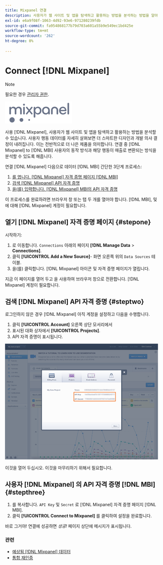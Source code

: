 ```yaml
---
title: Mixpanel 연결
description: 사용자가 웹 사이트 및 앱을 탐색하고 활용하는 방법을 분석하는 방법을 알아봅니다.
exl-id: e6a9f08f-1063-4d92-93e6-971280239fdb
source-git-commit: fa954868177b79d703a601a55b9e549ec1bd425e
workflow-type: tm+mt
source-wordcount: '262'
ht-degree: 0%

---
```


# Connect [!DNL Mixpanel]

>[!NOTE]
>
>필요한 경우 [관리자 권한](../../../administrator/user-management/user-management.md).

![](../../../assets/Mixpanel_logo.png)

사용 [!DNL Mixpanel], 사용자가 웹 사이트 및 앱을 탐색하고 활용하는 방법을 분석할 수 있습니다. 사용자 행동 데이터를 자세히 살펴보면 더 스마트한 디자인과 개발 의사 결정이 내려집니다. 이는 전반적으로 더 나은 제품을 의미합니다. 연결 중 [!DNL Mixpanel] to [!DNL MBI] 사용자의 동작 방식과 해당 행동이 매출로 변환되는 방식을 분석할 수 있도록 해줍니다.

연결 [!DNL Mixpanel] 다음으로 데이터 [!DNL MBI] 간단한 3단계 프로세스:

1. [를 엽니다. [!DNL Mixpanel] 자격 증명 페이지 [!DNL MBI]](#stepone)
1. [검색 [!DNL Mixpanel] API 자격 증명](#steptwo)
1. [을(를) 입력합니다. [!DNL Mixpanel] MBI의 API 자격 증명](#stepthree)

이 프로세스를 완료하려면 브라우저 창 또는 탭 두 개를 열어야 합니다. [!DNL MBI], 및에 대해 [!DNL Mixpanel] 계정이 필요합니다.

## 열기 [!DNL Mixpanel] 자격 증명 페이지 {#stepone}

시작하기:

1. 로 이동합니다. `Connections` 아래의 페이지 **[!DNL Manage Data** > **Connections]**.
1. 클릭 **[!UICONTROL Add a New Source]**- 화면 오른쪽 위의 `Data Sources` 테이블.
1. 을(를) 클릭합니다. [!DNL Mixpanel] 아이콘 및 자격 증명 페이지가 열립니다.

지금 이 페이지를 열어 두고 을 사용하여 브라우저 창으로 전환합니다. [!DNL Mixpanel] 계정이 필요합니다.

## 검색 [!DNL Mixpanel] API 자격 증명 {#steptwo}

로그인하지 않은 경우 [!DNL Mixpanel] 아직 계정을 설정하고 다음을 수행합니다.

1. 클릭 **[!UICONTROL Account]** 오른쪽 상단 모서리에서
1. 표시된 대화 상자에서 **[!UICONTROL Projects]**.
1. API 자격 증명이 표시됩니다.

![Mixpanel API 자격 증명 검색](../../../assets/Mixpanel_API_creds.png)

이것을 열어 두십시오. 이것을 마무리하기 위해서 필요합니다.

## 사용자 [!DNL Mixpanel] 의 API 자격 증명 [!DNL MBI] {#stepthree}

1. 를 복사합니다. `API Key` 및 `Secret` 로 [!DNL Mixpanel] 자격 증명 페이지 [!DNL MBI].
1. 클릭 **[!UICONTROL Connect to Mixpanel]** 를 클릭하여 설정을 완료합니다.

바로 그거야! 연결에 성공하면 _성공!_ 페이지 상단에 메시지가 표시됩니다.

### 관련

* [예상됨 [!DNL Mixpanel] 데이터](../integrations/mixpanel-data.md)
* [통합 재인증](https://experienceleague.adobe.com/docs/commerce-knowledge-base/kb/how-to/mbi-reauthenticating-integrations.html?lang=en)
